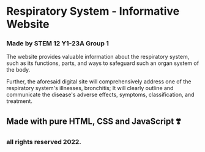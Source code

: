 # Respiratory System - Informative Website
### Made by STEM 12 Y1-23A Group 1

The website provides valuable information about the respiratory
system, such as its functions, parts, and ways to safeguard such an
organ system of the body.

Further, the aforesaid digital site will comprehensively address one
of the respiratory system's illnesses, bronchitis; It will clearly
outline and communicate the disease's adverse effects, symptoms,
classification, and treatment.


Made with pure HTML, CSS and JavaScript ❣️
--

### all rights reserved 2022.
